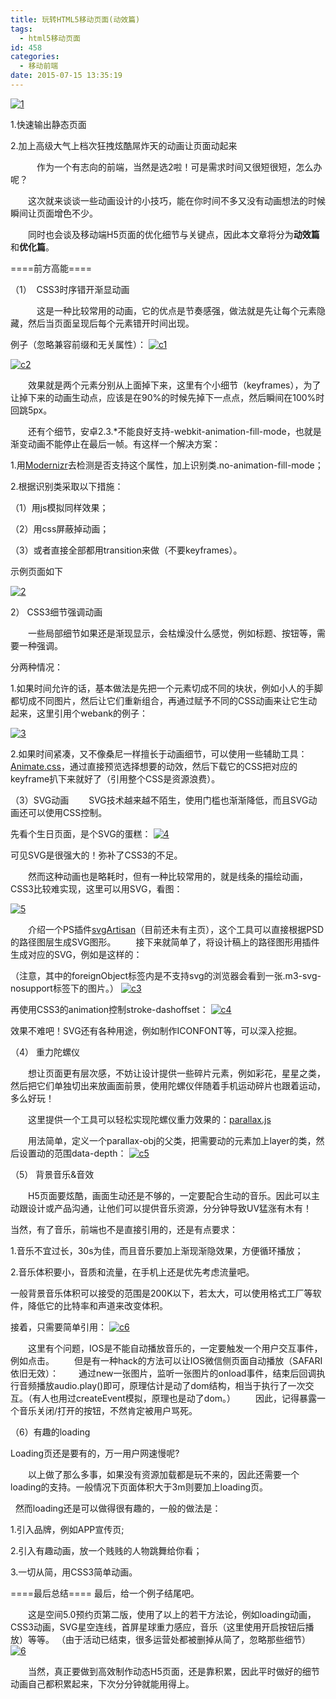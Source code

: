 ```yaml
---
title: 玩转HTML5移动页面(动效篇)
tags:
  - html5移动页面
id: 458
categories:
  - 移动前端
date: 2015-07-15 13:35:19
---
```


[![1](http://www.npm8.com/wp-content/uploads/2015/07/113.jpg)](http://www.npm8.com/wp-content/uploads/2015/07/113.jpg)

1.快速输出静态页面

2.加上高级大气上档次狂拽炫酷屌炸天的动画让页面动起来

&emsp;&emsp;&emsp;作为一个有志向的前端，当然是选2啦！可是需求时间又很短很短，怎么办呢？

&emsp;&emsp;这次就来谈谈一些动画设计的小技巧，能在你时间不多又没有动画想法的时候瞬间让页面增色不少。

&emsp;&emsp;同时也会谈及移动端H5页面的优化细节与关键点，因此本文章将分为**动效篇**和**优化篇**。

====前方高能====

（1）  CSS3时序错开渐显动画

&emsp;&emsp;&emsp;这是一种比较常用的动画，它的优点是节奏感强，做法就是先让每个元素隐藏，然后当页面呈现后每个元素错开时间出现。

例子（忽略兼容前缀和无关属性）：
[![c1](http://www.npm8.com/wp-content/uploads/2015/07/c1.png)](http://www.npm8.com/wp-content/uploads/2015/07/c1.png)

[![c2](http://www.npm8.com/wp-content/uploads/2015/07/c2.png)](http://www.npm8.com/wp-content/uploads/2015/07/c2.png)

&emsp;&emsp;效果就是两个元素分别从上面掉下来，这里有个小细节（keyframes），为了让掉下来的动画生动点，应该是在90%的时候先掉下一点点，然后瞬间在100%时回跳5px。

&emsp;&emsp;还有个细节，安卓2.3.*不能良好支持-webkit-animation-fill-mode，也就是渐变动画不能停止在最后一帧。有这样一个解决方案：

1.用[Modernizr](http://modernizr.com/)去检测是否支持这个属性，加上识别类.no-animation-fill-mode；

2.根据识别类采取以下措施：

（1）用js模拟同样效果；

（2）用css屏蔽掉动画；

（3）或者直接全部都用transition来做（不要keyframes）。

示例页面如下

[![2](http://www.npm8.com/wp-content/uploads/2015/07/22.gif)](http://www.npm8.com/wp-content/uploads/2015/07/22.gif)

2） CSS3细节强调动画

&emsp;&emsp;一些局部细节如果还是渐现显示，会枯燥没什么感觉，例如标题、按钮等，需要一种强调。

分两种情况：

1.如果时间允许的话，基本做法是先把一个元素切成不同的块状，例如小人的手脚都切成不同图片，然后让它们重新组合，再通过赋予不同的CSS动画来让它生动起来，这里引用个webank的例子：

[![3](http://www.npm8.com/wp-content/uploads/2015/07/3.gif)](http://www.npm8.com/wp-content/uploads/2015/07/3.gif)

2.如果时间紧凑，又不像桑尼一样擅长于动画细节，可以使用一些辅助工具：
[Animate.css](http://daneden.github.io/animate.css/)，通过直接预览选择想要的动效，然后下载它的CSS把对应的keyframe扒下来就好了（引用整个CSS是资源浪费）。

（3）SVG动画
&emsp;&emsp;SVG技术越来越不陌生，使用门槛也渐渐降低，而且SVG动画还可以使用CSS控制。

先看个生日页面，是个SVG的蛋糕：
[![4](http://www.npm8.com/wp-content/uploads/2015/07/41.gif)](http://www.npm8.com/wp-content/uploads/2015/07/41.gif)

可见SVG是很强大的！弥补了CSS3的不足。

&emsp;&emsp;然而这种动画也是略耗时，但有一种比较常用的，就是线条的描绘动画，CSS3比较难实现，这里可以用SVG，看图：

[![5](http://www.npm8.com/wp-content/uploads/2015/07/51.gif)](http://www.npm8.com/wp-content/uploads/2015/07/51.gif)

&emsp;&emsp;介绍一个PS插件[svgArtisan](https://github.com/janily/svgartisan)（目前还未有主页），这个工具可以直接根据PSD的路径图层生成SVG图形。
&emsp;&emsp;接下来就简单了，将设计稿上的路径图形用插件生成对应的SVG，例如是这样的：

（注意，其中的foreignObject标签内是不支持svg的浏览器会看到一张.m3-svg-nosupport标签下的图片。）
[![c3](http://www.npm8.com/wp-content/uploads/2015/07/c3.png)](http://www.npm8.com/wp-content/uploads/2015/07/c3.png)

再使用CSS3的animation控制stroke-dashoffset：
[![c4](http://www.npm8.com/wp-content/uploads/2015/07/c4.png)](http://www.npm8.com/wp-content/uploads/2015/07/c4.png)


效果不难吧！SVG还有各种用途，例如制作ICONFONT等，可以深入挖掘。

（4） 重力陀螺仪

&emsp;&emsp;想让页面更有层次感，不妨让设计提供一些碎片元素，例如彩花，星星之类，然后把它们单独切出来放画面前景，使用陀螺仪伴随着手机运动碎片也跟着运动，多么好玩！

&emsp;&emsp;这里提供一个工具可以轻松实现陀螺仪重力效果的：[parallax.js](http://matthew.wagerfield.com/parallax/)

&emsp;&emsp;用法简单，定义一个parallax-obj的父类，把需要动的元素加上layer的类，然后设置动的范围data-depth：
[![c5](http://www.npm8.com/wp-content/uploads/2015/07/c5.png)](http://www.npm8.com/wp-content/uploads/2015/07/c5.png)

（5） 背景音乐&amp;音效

&emsp;&emsp;H5页面要炫酷，画面生动还是不够的，一定要配合生动的音乐。因此可以主动跟设计或产品沟通，让他们可以提供音乐资源，分分钟导致UV猛涨有木有！

当然，有了音乐，前端也不是直接引用的，还是有点要求：

1.音乐不宜过长，30s为佳，而且音乐要加上渐现渐隐效果，方便循环播放；

2.音乐体积要小，音质和流量，在手机上还是优先考虑流量吧。

一般背景音乐体积可以接受的范围是200K以下，若太大，可以使用格式工厂等软件，降低它的比特率和声道来改变体积。

接着，只需要简单引用：
[![c6](http://www.npm8.com/wp-content/uploads/2015/07/c6.png)](http://www.npm8.com/wp-content/uploads/2015/07/c6.png)

&emsp;&emsp;这里有个问题，IOS是不能自动播放音乐的，一定要触发一个用户交互事件，例如点击。
&emsp;&emsp;但是有一种hack的方法可以让IOS微信侧页面自动播放（SAFARI依旧无效）：
&emsp;&emsp;通过new一张图片，监听一张图片的onload事件，结束后回调执行音频播放audio.play()即可，原理估计是动了dom结构，相当于执行了一次交互。（有人也用过createEvent模拟，原理也是动了dom。）
&emsp;&emsp;因此，记得暴露一个音乐关闭/打开的按钮，不然肯定被用户骂死。
&nbsp;

（6）有趣的loading

Loading页还是要有的，万一用户网速慢呢?

&emsp;&emsp;以上做了那么多事，如果没有资源加载都是玩不来的，因此还需要一个loading的支持。一般情况下页面体积大于3m则要加上loading页。

&nbsp;
然而loading还是可以做得很有趣的，一般的做法是：

1.引入品牌，例如APP宣传页;

2.引入有趣动画，放一个贱贱的人物跳舞给你看；

3.一切从简，用CSS3简单动画。

====最后总结====
最后，给一个例子结尾吧。


&emsp;&emsp;这是空间5.0预约页第二版，使用了以上的若干方法论，例如loading动画，CSS3动画，SVG星空连线，首屏星球重力感应，音乐（这里使用开启按钮后播放）等等。
（由于活动已结束，很多运营处都被删掉从简了，忽略那些细节）
[![6](http://www.npm8.com/wp-content/uploads/2015/07/6.gif)](http://www.npm8.com/wp-content/uploads/2015/07/6.gif)

&emsp;&emsp;当然，真正要做到高效制作动态H5页面，还是靠积累，因此平时做好的细节动画自己都积累起来，下次分分钟就能用得上。
